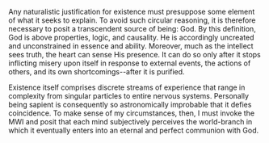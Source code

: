 Any naturalistic justification for existence must presuppose some element of what it seeks to explain. To avoid such circular reasoning, it is therefore necessary to posit a transcendent source of being: God. By this definition, God is above properties, logic, and causality. He is accordingly uncreated and unconstrained in essence and ability. Moreover, much as the intellect sees truth, the heart can sense His presence. It can do so only after it stops inflicting misery upon itself in response to external events, the actions of others, and its own shortcomings--after it is purified.

Existence itself comprises discrete streams of experience that range in complexity from singular particles to entire nervous systems. Personally being sapient is consequently so astronomically improbable that it defies coincidence. To make sense of my circumstances, then, I must invoke the MWI and posit that each mind subjectively perceives the world-branch in which it eventually enters into an eternal and perfect communion with God.